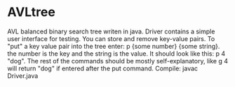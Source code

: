 # AVLtree
AVL balanced binary search tree writen in java. Driver contains a simple user interface for testing. You can store and remove key-value pairs. To "put" a key value pair into the tree enter: p {some number} {some string}. the number is the key and the string is the value. It should look like this: p 4 "dog". The rest of the commands should be mostly self-explanatory, like g 4 will return "dog" if entered after the put command.
Compile: javac Driver.java
